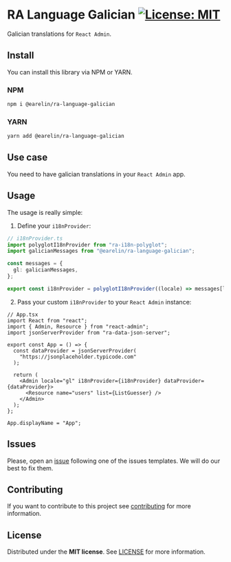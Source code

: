 # RA Language Galician [![License: MIT](https://img.shields.io/badge/License-MIT-brightgreen.svg)](https://opensource.org/licenses/MIT)

Galician translations for `React Admin`.

## Install

You can install this library via NPM or YARN.

### NPM

```bash
npm i @earelin/ra-language-galician
```

### YARN

```bash
yarn add @earelin/ra-language-galician
```

## Use case

You need to have galician translations in your `React Admin` app.

## Usage

The usage is really simple:

1. Define your `i18nProvider`:

```ts
// i18nProvider.ts
import polyglotI18nProvider from "ra-i18n-polyglot";
import galicianMessages from "@earelin/ra-language-galician";

const messages = {
  gl: galicianMessages,
};

export const i18nProvider = polyglotI18nProvider((locale) => messages[locale]);
```

2. Pass your custom `i18nProvider` to your `React Admin` instance:

```tsx
// App.tsx
import React from "react";
import { Admin, Resource } from "react-admin";
import jsonServerProvider from "ra-data-json-server";

export const App = () => {
  const dataProvider = jsonServerProvider(
    "https://jsonplaceholder.typicode.com"
  );

  return (
    <Admin locale="gl" i18nProvider={i18nProvider} dataProvider={dataProvider}>
      <Resource name="users" list={ListGuesser} />
    </Admin>
  );
};

App.displayName = "App";
```

## Issues

Please, open an [issue](https://github.com/earelin/ra-language-galician/issues) following one of the issues templates. We will do our best to fix them.

## Contributing

If you want to contribute to this project see [contributing](https://github.com/earelin/ra-language-galician/blob/trunk/CONTRIBUTING.md) for more information.

## License

Distributed under the **MIT license**. See [LICENSE](https://github.com/earelin/ra-language-galician/blob/trunk/LICENSE) for more information.
